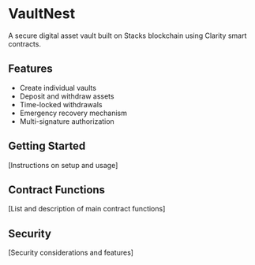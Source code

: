 # VaultNest
A secure digital asset vault built on Stacks blockchain using Clarity smart contracts.

## Features
- Create individual vaults
- Deposit and withdraw assets
- Time-locked withdrawals
- Emergency recovery mechanism
- Multi-signature authorization

## Getting Started
[Instructions on setup and usage]

## Contract Functions
[List and description of main contract functions]

## Security
[Security considerations and features]
